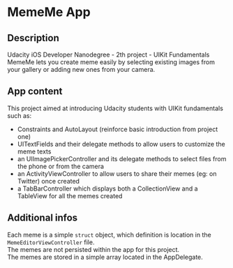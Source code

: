 # MemeMe App
## Description
Udacity iOS Developer Nanodegree - 2th project - UIKit Fundamentals<br>
MemeMe lets you create meme easily by selecting existing images from your gallery or adding new ones from your camera.
## App content
This project aimed at introducing Udacity students with UIKit fundamentals such as:
- Constraints and AutoLayout (reinforce basic introduction from project one)
- UITextFields and their delegate methods to allow users to customize the meme texts
- an UIImagePickerController and its delegate methods to select files from the phone or from the camera
- an ActivityViewController to allow users to share their memes (eg: on Twitter) once created
- a TabBarController which displays both a CollectionView and a TableView for all the memes created

## Additional infos
Each meme is a simple `struct` object, which definition is location in the `MemeEditorViewController` file.<br>
The memes are not persisted within the app for this project. <br>
The memes are stored in a simple array located in the AppDelegate.
